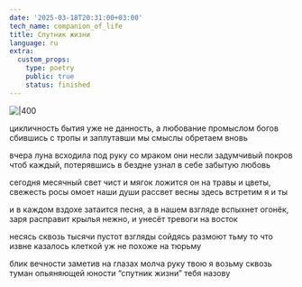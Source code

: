 ```yaml
---
date: '2025-03-18T20:31:00+03:00'
tech_name: companion_of_life
title: Спутник жизни
language: ru
extra:
  custom_props:
    type: poetry
    public: true
    status: finished
---
```



![|400](/images/Pastedimage20250318203109.png)

цикличность бытия уже не данность,
а любование промыслом богов
сбившись с тропы и заплутавши
мы смыслы обретаем вновь

вчера луна всходила под руку со мраком
они несли задумчивый покров
чтоб каждый, потерявшись в бездне
узнал в себе забытую любовь

сегодня месячный свет чист и мягок
ложится он на травы и цветы,
свежесть росы омоет наши души
рассвет весны здесь встретим я и ты

и в каждом вздохе затаится песня,
а в нашем взгляде вспыхнет огонёк,
заря расправит крылья нежно,
и унесёт тревоги на восток

несясь сквозь тысячи пустот
взгляды сойдясь размоют тьму
то что извне казалось клеткой
уж не похоже на тюрьму

блик вечности заметив на глазах
молча руку твою я возьму 
сквозь туман опьяняющей юности
“спутник жизни” тебя назову
